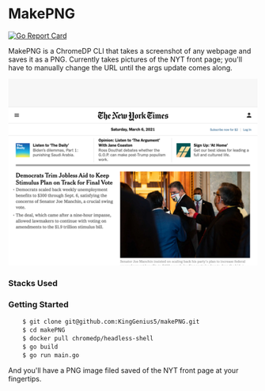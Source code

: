# MakePNG

[![Go Report Card](https://goreportcard.com/badge/github.com/KingGenius5/makesite)](https://goreportcard.com/report/github.com/KingGenius5/makesite)

MakePNG is a ChromeDP CLI that takes a screenshot of any webpage and saves it as a PNG. Currently takes pictures of the NYT front page; you'll have to manually change the URL until the args update comes along.

![NYT](nyt.png)

### Stacks Used

### Getting Started

```bash
    $ git clone git@github.com:KingGenius5/makePNG.git
    $ cd makePNG
    $ docker pull chromedp/headless-shell
    $ go build
    $ go run main.go
```

And you'll have a PNG image filed saved of the NYT front page at your fingertips.
